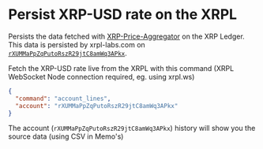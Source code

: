 # Persist XRP-USD rate on the XRPL

Persists the data fetched with [XRP-Price-Aggregator](https://github.com/XRPL-Labs/XRP-Price-Aggregator) on the XRP
Ledger. This data is persisted by xrpl-labs.com on [`rXUMMaPpZqPutoRszR29jtC8amWq3APkx`](https://bithomp.com/explorer/rXUMMaPpZqPutoRszR29jtC8amWq3APkx).

Fetch the XRP-USD rate live from the XRPL with this command (XRPL WebSocket Node connection required, eg. using xrpl.ws)

```json
{
  "command": "account_lines",
  "account": "rXUMMaPpZqPutoRszR29jtC8amWq3APkx"
}
```

The account (`rXUMMaPpZqPutoRszR29jtC8amWq3APkx`) history will show you the source data (using CSV in Memo's)
